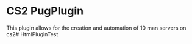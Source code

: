 ﻿# CS2 PugPlugin

This plugin allows for the creation and automation of 10 man servers on cs2#   H t m l P l u g i n T e s t  
 